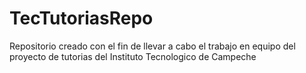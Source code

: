 # TecTutoriasRepo
Repositorio creado con el fin de llevar a cabo el trabajo en equipo del proyecto de tutorias del Instituto Tecnologico de Campeche
